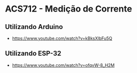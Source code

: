 ACS712 - Medição de Corrente============================Utilizando Arduino------------------- https://www.youtube.com/watch?v=kBksXlbFu5QUtilizando ESP-32------------------ https://www.youtube.com/watch?v=ofqvW-8_H2M